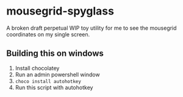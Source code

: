# mousegrid-spyglass

A broken draft perpetual WIP toy utility for me to see the mousegrid coordinates on my single screen.

## Building this on windows

1. Install chocolatey
1. Run an admin powershell window
1. `choco install autohotkey`
1. Run this script with autohotkey
